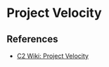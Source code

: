 # Project Velocity

## References

* [C2 Wiki: Project Velocity](https://c2.com/cgi/wiki?ProjectVelocity)
